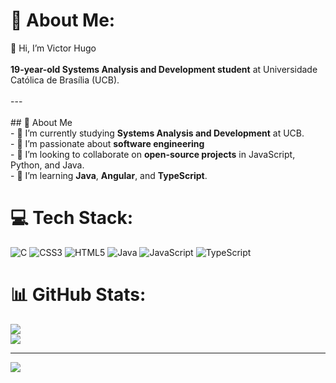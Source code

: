 # 💫 About Me:
👋 Hi, I’m Victor Hugo<br><br>**19-year-old Systems Analysis and Development student** at Universidade Católica de Brasília (UCB).<br><br>---<br><br>## 🚀 About Me<br>- 🔭 I’m currently studying **Systems Analysis and Development** at UCB.<br>- 🌱 I’m passionate about **software engineering**<br>- 👯 I’m looking to collaborate on **open-source projects** in JavaScript, Python, and Java.<br>- 🤔 I’m learning **Java**, **Angular**, and **TypeScript**.


# 💻 Tech Stack:
![C](https://img.shields.io/badge/c-%2300599C.svg?style=for-the-badge&logo=c&logoColor=white) ![CSS3](https://img.shields.io/badge/css3-%231572B6.svg?style=for-the-badge&logo=css3&logoColor=white) ![HTML5](https://img.shields.io/badge/html5-%23E34F26.svg?style=for-the-badge&logo=html5&logoColor=white) ![Java](https://img.shields.io/badge/java-%23ED8B00.svg?style=for-the-badge&logo=openjdk&logoColor=white) ![JavaScript](https://img.shields.io/badge/javascript-%23323330.svg?style=for-the-badge&logo=javascript&logoColor=%23F7DF1E) ![TypeScript](https://img.shields.io/badge/typescript-%23007ACC.svg?style=for-the-badge&logo=typescript&logoColor=white)
# 📊 GitHub Stats:
<!-- ![](https://github-readme-stats.vercel.app/api?username=Victor-GBarbosa&theme=dark&hide_border=true&include_all_commits=true&count_private=true)<br/> -->
![](https://nirzak-streak-stats.vercel.app/?user=Victor-GBarbosa&theme=dark&hide_border=true)<br/>
![](https://github-readme-stats.vercel.app/api/top-langs/?username=Victor-GBarbosa&theme=dark&hide_border=true&include_all_commits=true&count_private=true&layout=compact)

---
[![](https://visitcount.itsvg.in/api?id=Victor-GBarbosa&icon=0&color=4)](https://visitcount.itsvg.in)

<!-- Proudly created with GPRM ( https://gprm.itsvg.in ) -->
